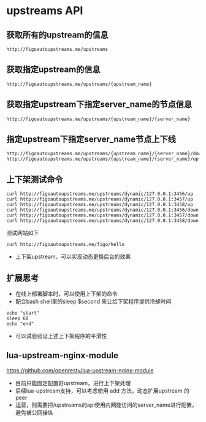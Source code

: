 
# upstreams API
## 获取所有的upstream的信息
```
http://figoautoupstreams.me/upstreams
```
## 获取指定upstream的信息
```
http://figoautoupstreams.me/upstreams/{upstream_name}
```
## 获取指定upstream下指定server_name的节点信息
```
http://figoautoupstreams.me/upstreams/{upstream_name}/{server_name}
```
## 指定upstream下指定server_name节点上下线
```
http://figoautoupstreams.me/upstreams/{upstream_name}/{server_name}/down
http://figoautoupstreams.me/upstreams/{upstream_name}/{server_name}/up
```

## 上下架测试命令
```
curl http://figoautoupstreams.me/upstreams/dynamic/127.0.0.1:3456/up
curl http://figoautoupstreams.me/upstreams/dynamic/127.0.0.1:3457/up
curl http://figoautoupstreams.me/upstreams/dynamic/127.0.0.1:3458/up
curl http://figoautoupstreams.me/upstreams/dynamic/127.0.0.1:3456/down
curl http://figoautoupstreams.me/upstreams/dynamic/127.0.0.1:3457/down
curl http://figoautoupstreams.me/upstreams/dynamic/127.0.0.1:3458/down
```
测试网站如下
```
curl http://figoautoupstreams.me/figo/hello
```
* 上下架upstream，可以实现动态更换后台的效果

## 扩展思考
* 在线上部署脚本时，可以使用上下架的命令
* 配合bash shell里的sleep $second 来让给下架程序提供冷却时间
```
echo "start"
sleep 60
echo "end"
```
* 可以试验验证上述上下架程序的平滑性

## lua-upstream-nginx-module
https://github.com/openresty/lua-upstream-nginx-module
* 目前只能固定配置好upstream，进行上下架处理
* 后续lua-upstream支持，可以考虑使用 add 方法，动态扩展upstream 的peer
* 运营，则需要把/upstreams的api使用内网能访问的server_name进行配置，避免被公网操纵